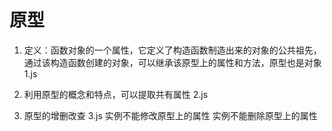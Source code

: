 # 原型
 1. 定义：函数对象的一个属性，它定义了构造函数制造出来的对象的公共祖先，通过该构造函数创建的对象，可以继承该原型上的属性和方法，原型也是对象 1.js

 2. 利用原型的概念和特点，可以提取共有属性 2.js

 3. 原型的增删改查 3.js
     实例不能修改原型上的属性
     实例不能删除原型上的属性